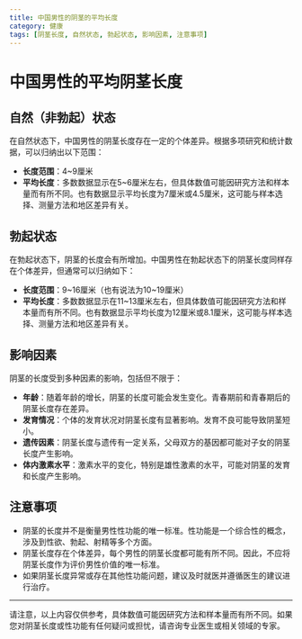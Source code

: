 ```yaml
---
title: 中国男性的阴茎的平均长度
category: 健康
tags: [阴茎长度, 自然状态, 勃起状态, 影响因素, 注意事项]
---
```

# 中国男性的平均阴茎长度

## 自然（非勃起）状态

在自然状态下，中国男性的阴茎长度存在一定的个体差异。根据多项研究和统计数据，可以归纳出以下范围：

- **长度范围**：4\~9厘米
- **平均长度**：多数数据显示在5\~6厘米左右，但具体数值可能因研究方法和样本量而有所不同。也有数据显示平均长度为7厘米或4.5厘米，这可能与样本选择、测量方法和地区差异有关。

## 勃起状态

在勃起状态下，阴茎的长度会有所增加。中国男性在勃起状态下的阴茎长度同样存在个体差异，但通常可以归纳如下：

- **长度范围**：9\~16厘米（也有说法为10\~19厘米）
- **平均长度**：多数数据显示在11\~13厘米左右，但具体数值可能因研究方法和样本量而有所不同。也有数据显示平均长度为12厘米或8.1厘米，这可能与样本选择、测量方法和地区差异有关。

## 影响因素

阴茎的长度受到多种因素的影响，包括但不限于：

- **年龄**：随着年龄的增长，阴茎的长度可能会发生变化。青春期前和青春期后的阴茎长度存在差异。
- **发育情况**：个体的发育状况对阴茎长度有显著影响。发育不良可能导致阴茎短小。
- **遗传因素**：阴茎长度与遗传有一定关系，父母双方的基因都可能对子女的阴茎长度产生影响。
- **体内激素水平**：激素水平的变化，特别是雄性激素的水平，可能对阴茎的发育和长度产生影响。

## 注意事项

- 阴茎的长度并不是衡量男性性功能的唯一标准。性功能是一个综合性的概念，涉及到性欲、勃起、射精等多个方面。
- 阴茎长度存在个体差异，每个男性的阴茎长度都可能有所不同。因此，不应将阴茎长度作为评价男性价值的唯一标准。
- 如果阴茎长度异常或存在其他性功能问题，建议及时就医并遵循医生的建议进行治疗。

---

请注意，以上内容仅供参考，具体数值可能因研究方法和样本量而有所不同。如果您对阴茎长度或性功能有任何疑问或担忧，请咨询专业医生或相关领域的专家。